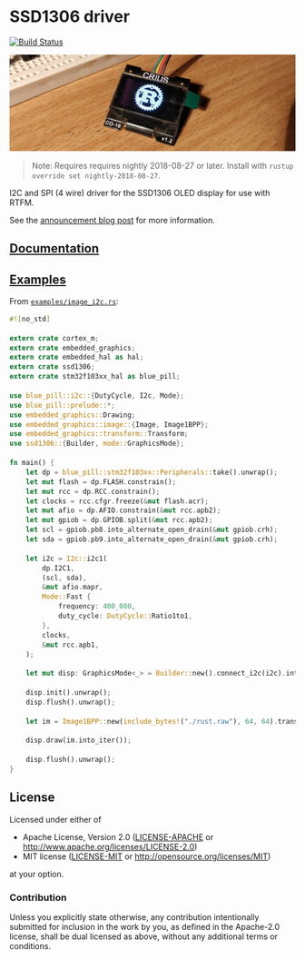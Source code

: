 # SSD1306 driver

[![Build Status](https://travis-ci.org/jamwaffles/ssd1306.svg?branch=master)](https://travis-ci.org/jamwaffles/ssd1306)

[![CRIUS display showing the Rust logo](readme_banner.jpg?raw=true)](examples/image_i2c.rs)

> Note: Requires requires nightly 2018-08-27 or later. Install with `rustup override set nightly-2018-08-27`.

I2C and SPI (4 wire) driver for the SSD1306 OLED display for use with RTFM.

See the [announcement blog post](https://wapl.es/electronics/rust/2018/04/30/ssd1306-driver.html) for more information.

## [Documentation](https://docs.rs/ssd1306)

## [Examples](examples)

From [`examples/image_i2c.rs`](examples/image_i2c.rs):

```rust
#![no_std]

extern crate cortex_m;
extern crate embedded_graphics;
extern crate embedded_hal as hal;
extern crate ssd1306;
extern crate stm32f103xx_hal as blue_pill;

use blue_pill::i2c::{DutyCycle, I2c, Mode};
use blue_pill::prelude::*;
use embedded_graphics::Drawing;
use embedded_graphics::image::{Image, Image1BPP};
use embedded_graphics::transform::Transform;
use ssd1306::{Builder, mode::GraphicsMode};

fn main() {
    let dp = blue_pill::stm32f103xx::Peripherals::take().unwrap();
    let mut flash = dp.FLASH.constrain();
    let mut rcc = dp.RCC.constrain();
    let clocks = rcc.cfgr.freeze(&mut flash.acr);
    let mut afio = dp.AFIO.constrain(&mut rcc.apb2);
    let mut gpiob = dp.GPIOB.split(&mut rcc.apb2);
    let scl = gpiob.pb8.into_alternate_open_drain(&mut gpiob.crh);
    let sda = gpiob.pb9.into_alternate_open_drain(&mut gpiob.crh);

    let i2c = I2c::i2c1(
        dp.I2C1,
        (scl, sda),
        &mut afio.mapr,
        Mode::Fast {
            frequency: 400_000,
            duty_cycle: DutyCycle::Ratio1to1,
        },
        clocks,
        &mut rcc.apb1,
    );

    let mut disp: GraphicsMode<_> = Builder::new().connect_i2c(i2c).into();

    disp.init().unwrap();
    disp.flush().unwrap();

    let im = Image1BPP::new(include_bytes!("./rust.raw"), 64, 64).translate(Coord::new(32, 0));

    disp.draw(im.into_iter());

    disp.flush().unwrap();
}
```

## License

Licensed under either of

- Apache License, Version 2.0 ([LICENSE-APACHE](LICENSE-APACHE) or
  http://www.apache.org/licenses/LICENSE-2.0)
- MIT license ([LICENSE-MIT](LICENSE-MIT) or http://opensource.org/licenses/MIT)

at your option.

### Contribution

Unless you explicitly state otherwise, any contribution intentionally submitted for inclusion in the
work by you, as defined in the Apache-2.0 license, shall be dual licensed as above, without any
additional terms or conditions.
